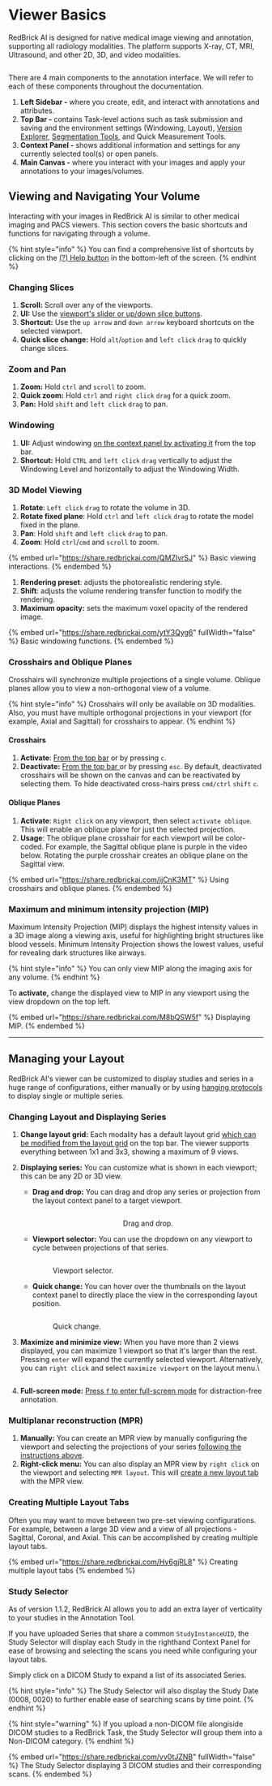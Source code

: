 # Viewer Basics

RedBrick AI is designed for native medical image viewing and annotation, supporting all radiology modalities. The platform supports X-ray, CT, MRI, Ultrasound, and other 2D, 3D, and video modalities.

<figure><img src="../../.gitbook/assets/RedBrick AI 2024-01-10 at 12.13.14@2x.png" alt=""><figcaption></figcaption></figure>

There are 4 main components to the annotation interface. We will refer to each of these components throughout the documentation.

1. **Left Sidebar -** where you create, edit, and interact with annotations and attributes.
2. **Top Bar -** contains Task-level actions such as task submission and saving and the environment settings (Windowing, Layout), [Version Explorer](../creating-editing-and-deleting-annotations.md#annotation-version-explorer), [Segmentation Tools](../segmentation/#segmentation-and-other-tools), and Quick Measurement Tools.
3. **Context Panel -** shows additional information and settings for any currently selected tool(s) or open panels.
4. **Main Canvas -** where you interact with your images and apply your annotations to your images/volumes.

## Viewing and Navigating Your Volume

Interacting with your images in RedBrick AI is similar to other medical imaging and PACS viewers. This section covers the basic shortcuts and functions for navigating through a volume.

{% hint style="info" %}
You can find a comprehensive list of shortcuts by clicking on the [(?) Help button](https://share.redbrickai.com/y6WRhctY) in the bottom-left of the screen.
{% endhint %}

### Changing Slices

1. **Scroll:** Scroll over any of the viewports.&#x20;
2. **UI:** Use the [viewport's slider or up/down slice buttons](https://share.redbrickai.com/CKSfZHCn).&#x20;
3. **Shortcut:** Use the `up arrow` and `down arrow` keyboard shortcuts on the selected viewport.&#x20;
4. **Quick slice change:** Hold `alt`/`option` and `left click` `drag` to quickly change slices.

### Zoom and Pan

1. **Zoom:** Hold `ctrl` and `scroll` to zoom.&#x20;
2. **Quick zoom:** Hold `ctrl` and `right click` `drag` for a quick zoom.
3. **Pan:** Hold `shift` and `left click` `drag` to pan.&#x20;

### **Windowing**

1. **UI:** Adjust windowing [on the context panel by activating it](https://share.redbrickai.com/Rp5RcGGN) from the top bar.
2. **Shortcut:** Hold `CTRL` and `left click` `drag` vertically to adjust the Windowing Level and horizontally to adjust the Windowing Width.

### 3D Model Viewing

1. **Rotate**: `Left click` `drag` to rotate the volume in 3D.&#x20;
2. **Rotate fixed plane**: Hold `ctrl` and `left click` `drag` to rotate the model fixed in the plane.&#x20;
3. **Pan**: Hold `shift` and `left click` `drag` to pan.&#x20;
4. **Zoom**: Hold `ctrl`/`cmd` and `scroll` to zoom.&#x20;

{% embed url="https://share.redbrickai.com/QMZlvrSJ" %}
Basic viewing interactions.
{% endembed %}

1. **Rendering preset**: adjusts the photorealistic rendering style.&#x20;
2. **Shift**: adjusts the volume rendering transfer function to modify the rendering.&#x20;
3. **Maximum opacity:** sets the maximum voxel opacity of the rendered image.&#x20;

{% embed url="https://share.redbrickai.com/ytY3Qyg6" fullWidth="false" %}
Basic windowing functions.
{% endembed %}

### Crosshairs and Oblique Planes

Crosshairs will synchronize multiple projections of a single volume. Oblique planes allow you to view a non-orthogonal view of a volume.&#x20;

{% hint style="info" %}
Crosshairs will only be available on 3D modalities. Also, you must have multiple orthogonal projections in your viewport (for example, Axial and Sagittal) for crosshairs to appear.&#x20;
{% endhint %}

#### Crosshairs

1. **Activate**: [From the top bar](https://share.redbrickai.com/2S9DVjnD) or by pressing `c`.&#x20;
2. **Deactivate:** [From the top bar ](https://share.redbrickai.com/2S9DVjnD)or by pressing `esc`. By default, deactivated crosshairs will be shown on the canvas and can be reactivated by selecting them. To hide deactivated cross-hairs press `cmd/ctrl` `shift` `c`.&#x20;

#### Oblique Planes

1. **Activate**: `Right click` on any viewport, then select `activate oblique`. This will enable an oblique plane for just the selected projection.
2. **Usage**: The oblique plane crosshair for each viewport will be color-coded. For example, the Sagittal oblique plane is purple in the video below. Rotating the purple crosshair creates an oblique plane on the Sagittal view.&#x20;

{% embed url="https://share.redbrickai.com/jjCnK3MT" %}
Using crosshairs and oblique planes.
{% endembed %}

### Maximum and minimum intensity projection (MIP)

Maximum Intensity Projection (MIP) displays the highest intensity values in a 3D image along a viewing axis, useful for highlighting bright structures like blood vessels. Minimum Intensity Projection shows the lowest values, useful for revealing dark structures like airways.

{% hint style="info" %}
You can only view MIP along the imaging axis for any volume.&#x20;
{% endhint %}

To **activate,** change the displayed view to MIP in any viewport using the view dropdown on the top left.

{% embed url="https://share.redbrickai.com/M8bQSW5f" %}
Displaying MIP.
{% endembed %}

***

## Managing your Layout

RedBrick AI's viewer can be customized to display studies and series in a huge range of configurations, either manually or by using [hanging protocols](../../project-settings-and-configuration/custom-hanging-protocol.md) to display single or multiple series.&#x20;

### Changing Layout and Displaying Series

1. **Change layout grid:** Each modality has a default layout grid [which can be modified from the layout grid](https://share.redbrickai.com/35RfQGH2) on the top bar. The viewer supports everything between 1x1 and 3x3, showing a maximum of 9 views.
2. **Displaying series:** You can customize what is shown in each viewport; this can be any 2D or 3D view.&#x20;
   *   **Drag and drop:** You can drag and drop any series or projection from the layout context panel to a target viewport.&#x20;

       <div align="center" data-full-width="true">

       <figure><img src="../../.gitbook/assets/RedBrick AI 2024-01-10 at 16.02.15.gif" alt=""><figcaption><p>Drag and drop.</p></figcaption></figure>

       </div>
   *   **Viewport selector:** You can use the dropdown on any viewport to cycle between projections of that series.

       <figure><img src="../../.gitbook/assets/RedBrick AI 2024-01-10 at 16.03.32.gif" alt=""><figcaption><p>Viewport selector.</p></figcaption></figure>
   *   **Quick change:** You can hover over the thumbnails on the layout context panel to directly place the view in the corresponding layout position.

       <figure><img src="../../.gitbook/assets/RedBrick AI 2024-01-10 at 16.07.27 (1).gif" alt=""><figcaption><p>Quick change.</p></figcaption></figure>
3.  **Maximize and minimize view:** When you have more than 2 views displayed, you can maximize 1 viewport so that it's larger than the rest. Pressing `enter` will expand the currently selected viewport. Alternatively, you can `right click` and select `maximize viewport` on the layout menu.\


    <figure><img src="../../.gitbook/assets/RedBrick AI 2024-01-10 at 16.12.09.gif" alt=""><figcaption></figcaption></figure>
4. **Full-screen mode:** [Press `f` to enter full-screen mode](https://share.redbrickai.com/Q28P1X0m) for distraction-free annotation.

### Multiplanar reconstruction (MPR)

1. **Manually:** You can create an MPR view by manually configuring the viewport and selecting the projections of your series [following the instructions above](./#changing-layout-and-displaying-series).
2. **Right-click menu:** You can also display an MPR view by `right click` on the viewport and selecting `MPR layout`. This will [create a new layout tab](./#creating-multiple-layout-tabs) with the MPR view.

### Creating Multiple Layout Tabs

Often you may want to move between two pre-set viewing configurations. For example, between a large 3D view and a view of all projections - Sagittal, Coronal, and Axial. This can be accomplished by creating multiple layout tabs.&#x20;

{% embed url="https://share.redbrickai.com/Hy6gjRL8" %}
Creating multiple layout tabs
{% endembed %}

### Study Selector

As of version 1.1.2, RedBrick AI allows you to add an extra layer of verticality to your studies in the Annotation Tool.

If you have uploaded Series that share a common `StudyInstanceUID`, the Study Selector will display each Study in the righthand Context Panel for ease of browsing and selecting the scans you need while configuring your layout tabs.

Simply click on a DICOM Study to expand a list of its associated Series.

{% hint style="info" %}
The Study Selector will also display the Study Date (0008, 0020) to further enable ease of searching scans by time point.
{% endhint %}

{% hint style="warning" %}
If you upload a non-DICOM file alongiside DICOM studies to a RedBrick Task, the Study Selector will group them into a Non-DICOM category.&#x20;
{% endhint %}

{% embed url="https://share.redbrickai.com/vv0tJZNB" fullWidth="false" %}
The Study Selector displaying 3 DICOM studies and their corresponding scans.
{% endembed %}
